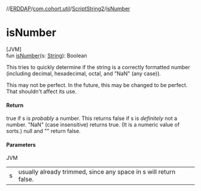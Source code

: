 //[ERDDAP](../../../index.md)/[com.cohort.util](../index.md)/[ScriptString2](index.md)/[isNumber](is-number.md)

# isNumber

[JVM]\
fun [isNumber](is-number.md)(s: [String](https://docs.oracle.com/en/java/javase/21/docs/api/java.base/java/lang/String.html)): Boolean

This tries to quickly determine if the string is a correctly formatted number (including decimal, hexadecimal, octal, and &quot;NaN&quot; (any case)). 

This may not be perfect. In the future, this may be changed to be perfect. That shouldn't affect its use.

#### Return

true if s is *probably* a number. This returns false if s is *definitely* not a number. &quot;NaN&quot; (case insensitive) returns true. (It is a numeric value of sorts.) null and &quot;&quot; return false.

#### Parameters

JVM

| | |
|---|---|
| s | usually already trimmed, since any space in s will return false. |